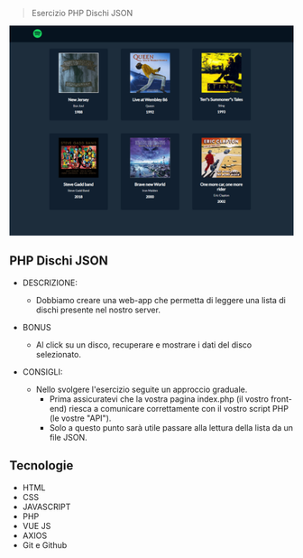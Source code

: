 > Esercizio PHP Dischi JSON

![preview](./.github/preview.png)

## PHP Dischi JSON

- DESCRIZIONE:
  - Dobbiamo creare una web-app che permetta di leggere una lista di dischi presente nel nostro server.

- BONUS
  - Al click su un disco, recuperare e mostrare i dati del disco selezionato.

- CONSIGLI:
  - Nello svolgere l'esercizio seguite un approccio graduale.
    - Prima assicuratevi che la vostra pagina index.php (il vostro front-end) riesca a comunicare correttamente con il vostro script PHP (le vostre "API").
    - Solo a questo punto sarà utile passare alla lettura della lista da un file JSON.

## Tecnologie

- HTML
- CSS
- JAVASCRIPT
- PHP
- VUE JS
- AXIOS
- Git e Github